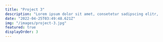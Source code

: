 ```yaml
---
title: "Project 3"
description: "Lorem ipsum dolor sit amet, consetetur sadipscing elitr, sed diam nonumy eirmod tempor "
date: "2022-04-25T03:49:48.621Z"
img: "/images/project-3.jpg"
featured: true
displayOrder: 3
---
```


